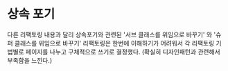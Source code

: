 # 상속 포기

다른 리팩토링 내용과 달리 상속포기와 관련된 '서브 클래스를 위임으로 바꾸기' 와 '슈퍼 클래스를 위임으로 바꾸기' 리팩토링은 한번에 이해하기가 어려워서 각 리팩토링 기법별로 페이지를 나누고 구체적으로 쓰기로 결정했다. (확실히 디자인패턴과 관련해서 부족함을 느낀다.)

